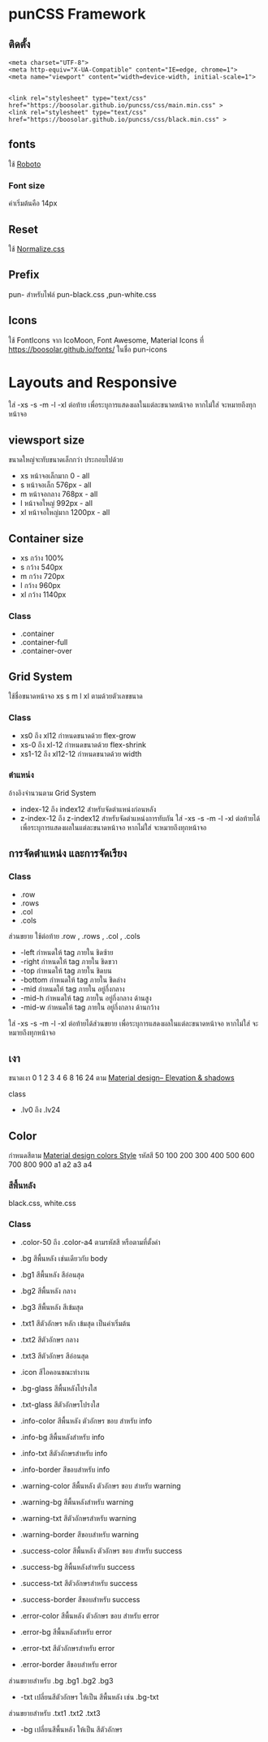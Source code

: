 # punCSS  Framework

## ติดตั้ง

    <meta charset="UTF-8">
    <meta http-equiv="X-UA-Compatible" content="IE=edge, chrome=1">
    <meta name="viewport" content="width=device-width, initial-scale=1">


    <link rel="stylesheet" type="text/css" href="https://boosolar.github.io/puncss/css/main.min.css" >
    <link rel="stylesheet" type="text/css" href="https://boosolar.github.io/puncss/css/black.min.css" >

## fonts
ใช้ [Roboto](https://fonts.google.com/specimen/Roboto?selection.family=Roboto:300,300i,400,400i,500,500i,700,700i)

### Font size
ค่าเริ่มต้นคือ 14px

## Reset
ใช้ [Normalize.css](https://github.com/boosolar/normalize.css)


## Prefix
pun-   สำหรับไฟล์ pun-black.css ,pun-white.css


## Icons
ใช้ FontIcons จาก IcoMoon, Font Awesome, Material Icons ที่ https://boosolar.github.io/fonts/
ในชื่อ pun-icons

# Layouts and Responsive

ใส่ -xs -s -m -l -xl ต่อท้าย เพื่อระบุการแสดงผลในแต่ละขนาดหน้าจอ  หากไม่ใส่ จะหมายถึงทุกหน้าจอ
    

## viewsport size
ขนาดใหญ่จะทับขนาดเล็กกว่า
ประกอบไปด้วย
 - xs หน้าจอเล็กมาก  0 - all
 - s  หน้าจอเล็ก     576px - all
 - m  หน้าจอกลาง    768px - all
 - l  หน้าจอใหญ่     992px - all
 - xl หน้าจอใหญ่มาก  1200px - all


## Container size
 - xs กว้าง 100%
 - s  กว้าง 540px
 - m  กว้าง 720px
 - l  กว้าง 960px
 - xl กว้าง 1140px
 
### Class
 - .container
 - .container-full
 - .container-over
 
## Grid System
ใช้ชื่อขนาดหน้าจอ xs s m l xl ตามด้วยตัวเลขขนาด


### Class
 - xs0 ถึง xl12         กำหนดขนาดด้วย flex-grow
 - xs-0 ถึง xl-12       กำหนดขนาดด้วย flex-shrink
 - xs1-12 ถึง xl12-12   กำหนดขนาดด้วย width
 
### ตำแหน่ง
 อ้างอิงจำนวนตาม Grid System
 - index-12 ถึง index12     สำหรับจัดตำแหน่งก่อนหลัง
 - z-index-12 ถึง z-index12 สำหรับจัดตำแหน่งการทับกัน
 ใส่ -xs -s -m -l -xl ต่อท้ายได้เพื่อระบุการแสดงผลในแต่ละขนาดหน้าจอ  หากไม่ใส่ จะหมายถึงทุกหน้าจอ
 
## การจัดตำแหน่ง และการจัดเรียง

### Class
- .row 
- .rows
- .col
- .cols

ส่วนขยาย ใช้ต่อท้าย .row , .rows , .col , .cols
- -left     กำหนดให้ tag ภายใน ชิดซ้าย
- -right    กำหนดให้ tag ภายใน ชิดขวา
- -top      กำหนดให้ tag ภายใน ชิดบน
- -bottom   กำหนดให้ tag ภายใน ชิดล่าง
- -mid      กำหนดให้ tag ภายใน อยู่กึ่งกลาง
- -mid-h    กำหนดให้ tag ภายใน อยู่กึ่งกลาง ด้านสูง
- -mid-w    กำหนดให้ tag ภายใน อยู่กึ่งกลาง ด้านกว้าง

ใส่ -xs -s -m -l -xl ต่อท้ายได้ส่วนขยาย เพื่อระบุการแสดงผลในแต่ละขนาดหน้าจอ  หากไม่ใส่ จะหมายถึงทุกหน้าจอ

## เงา
ขนาดเงา 0 1 2 3 4 6 8 16 24 ตาม [Material design– Elevation & shadows](https://material.io/guidelines/material-design/elevation-shadows.html)


class
 - .lv0 ถึง .lv24

## Color
กำหนดสีตาม [Material design colors Style](https://material.io/guidelines/style/color.html#)
รหัสสี 50 100 200 300 400 500 600 700 800 900 a1 a2 a3 a4

### สีพื้นหลัง 
black.css, white.css

### Class
 - .color-50 ถึง .color-a4 ตามรหัสสี หรือตามที่ตั้งค่า
 - .bg สีพื้นหลัง เช่นเดียวกับ body
 - .bg1 สีพื้นหลัง สีอ่อนสุด
 - .bg2 สีพื้นหลัง กลาง
 - .bg3 สีพื้นหลัง สีเข้มสุด
 
 - .txt1 สีตัวอักษร หลัก เข้มสุด เป็นค่าเริ่มต้น
 - .txt2 สีตัวอักษร กลาง 
 - .txt3 สีตัวอักษร สีอ่อนสุด
 
 - .icon สีไอคอนขณะทำงาน

 - .bg-glass สีพื้นหลังโปรงใส
 - .txt-glass สีตัวอักษรโปรงใส
 
 - .info-color  สีพื้นหลัง ตัวอักษร ขอบ สำหรับ info 
 - .info-bg     สีพื้นหลังสำหรับ info 
 - .info-txt    สีตัวอักษรสำหรับ  info
 - .info-border สีขอบสำหรับ  info
 
 - .warning-color  สีพื้นหลัง ตัวอักษร ขอบ สำหรับ warning 
 - .warning-bg     สีพื้นหลังสำหรับ warning 
 - .warning-txt    สีตัวอักษรสำหรับ  warning
 - .warning-border สีขอบสำหรับ  warning
 
 - .success-color  สีพื้นหลัง ตัวอักษร ขอบ สำหรับ success 
 - .success-bg     สีพื้นหลังสำหรับ success 
 - .success-txt    สีตัวอักษรสำหรับ  success
 - .success-border สีขอบสำหรับ  success
 
 - .error-color  สีพื้นหลัง ตัวอักษร ขอบ สำหรับ error 
 - .error-bg     สีพื้นหลังสำหรับ error 
 - .error-txt    สีตัวอักษรสำหรับ  error
 - .error-border สีขอบสำหรับ  error
 
ส่วนขยายสำหรับ .bg .bg1 .bg2 .bg3
 - -txt เปลี่ยนสีตัวอักษร ให้เป็น สีพื้นหลัง เช่น .bg-txt
 
ส่วนขยายสำหรับ .txt1 .txt2 .txt3
 - -bg เปลี่ยนสีพื้นหลัง ให้เป็น สีตัวอักษร






